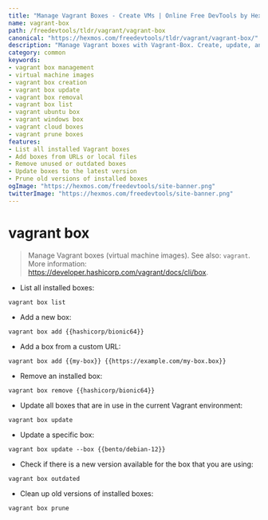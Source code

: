 ```yaml
---
title: "Manage Vagrant Boxes - Create VMs | Online Free DevTools by Hexmos"
name: vagrant-box
path: /freedevtools/tldr/vagrant/vagrant-box
canonical: "https://hexmos.com/freedevtools/tldr/vagrant/vagrant-box/"
description: "Manage Vagrant boxes with Vagrant-Box. Create, update, and remove virtual machine images easily. Free online tool, no registration required."
category: common
keywords:
- vagrant box management
- virtual machine images
- vagrant box creation
- vagrant box update
- vagrant box removal
- vagrant box list
- vagrant ubuntu box
- vagrant windows box
- vagrant cloud boxes
- vagrant prune boxes
features:
- List all installed Vagrant boxes
- Add boxes from URLs or local files
- Remove unused or outdated boxes
- Update boxes to the latest version
- Prune old versions of installed boxes
ogImage: "https://hexmos.com/freedevtools/site-banner.png"
twitterImage: "https://hexmos.com/freedevtools/site-banner.png"
---
```


# vagrant box

> Manage Vagrant boxes (virtual machine images).
> See also: `vagrant`.
> More information: <https://developer.hashicorp.com/vagrant/docs/cli/box>.

- List all installed boxes:

`vagrant box list`

- Add a new box:

`vagrant box add {{hashicorp/bionic64}}`

- Add a box from a custom URL:

`vagrant box add {{my-box}} {{https://example.com/my-box.box}}`

- Remove an installed box:

`vagrant box remove {{hashicorp/bionic64}}`

- Update all boxes that are in use in the current Vagrant environment:

`vagrant box update`

- Update a specific box:

`vagrant box update --box {{bento/debian-12}}`

- Check if there is a new version available for the box that you are using:

`vagrant box outdated`

- Clean up old versions of installed boxes:

`vagrant box prune`

